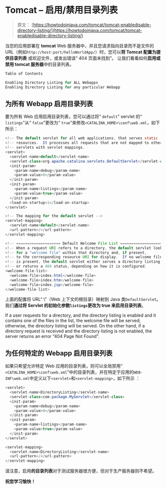# Tomcat – 启用/禁用目录列表

> 原文： [https://howtodoinjava.com/tomcat/tomcat-enabledisable-directory-listing/](https://howtodoinjava.com/tomcat/tomcat-enabledisable-directory-listing/)

当您的应用部署在 **tomcat** Web 服务器中，并且您请求指向目录而不是文件的 URL（例如`http://host:port/helloWorldApp/`）时，您可以**将 Tomcat 配置为提供目录列表** 或欢迎文件，或发出错误“ 404 页面未找到”。 让我们看看如何**启用或禁用 tomcat 服务器**中的目录列表。

```java
Table of Contents

Enabling Directory Listing for ALL Webapps
Enabling Directory Listing for any particular Webapp
```

## 为所有 Webapp 启用目录列表

要为所有 Web 应用启用目录列表，您可以通过将“ `default`” servlet 的“ `listings`”从“ `false`”更改为“ `true`”来修改`<CATALINA_HOME>\conf\web.xml`，如下所示：

```java
<!-- The default servlet for all web applications, that serves static     -->
<!-- resources.  It processes all requests that are not mapped to other   -->
<!-- servlets with servlet mappings.                                      -->
<servlet>
  <servlet-name>default</servlet-name>
  <servlet-class>org.apache.catalina.servlets.DefaultServlet</servlet-class>
  <init-param>
    <param-name>debug</param-name>
    <param-value>0</param-value>
  </init-param>
  <init-param>
    <param-name>listings</param-name>
    <param-value>true</param-value>
  </init-param>
  <load-on-startup>1</load-on-startup>
</servlet>

<!-- The mapping for the default servlet -->
<servlet-mapping>
  <servlet-name>default</servlet-name>
  <url-pattern>/</url-pattern>
</servlet-mapping>

<!-- ==================== Default Welcome File List ===================== -->
<!-- When a request URI refers to a directory, the default servlet looks  -->
<!-- for a "welcome file" within that directory and, if present,          -->
<!-- to the corresponding resource URI for display.  If no welcome file   -->
<!-- is present, the default servlet either serves a directory listing,   -->
<!-- or returns a 404 status, depending on how it is configured.          -->
<welcome-file-list>
  <welcome-file>index.html</welcome-file>
  <welcome-file>index.htm</welcome-file>
  <welcome-file>index.jsp</welcome-file>
</welcome-file-list>
```

上面的配置将 URL“ \”（Web 上下文的根目录）映射到 Java 类`DefaultServlet`。 我们**通过将 Servlet 的初始化参数`listings`更改为 true 来启用目录列表**。

If a user requests for a directory, and the directory listing is enabled and it contains one of the files in the <welcome-file> list, the welcome file will be served; otherwise, the directory listing will be served. On the other hand, if a directory request is received and the directory listing is not enabled, the server returns an error “404 Page Not Found”.

## 为任何特定的 Webapp 启用目录列表

如果只希望允许特定 Web 应用的目录列表，则可以全局禁用“ `<CATALINA_HOME>\conf\web.xml`”中的目录列表，并在特定于应用的`WEB-INF\web.xml`中定义以下`<servlet>`和`<servlet-mapping>`，如下所示 ：

```java
<servlet>
  <servlet-name>DirectoryListing</servlet-name>
  <servlet-class>com.package.MyServlet</servlet-class>
  <init-param>
    <param-name>debug</param-name>
    <param-value>0</param-value>
  </init-param>
  <init-param>
    <param-name>listings</param-name>
    <param-value>true</param-value>
  </init-param>
</servlet>

<servlet-mapping>
  <servlet-name>DirectoryListing</servlet-name>
  <url-pattern>/</url-pattern>
</servlet-mapping>
```

请注意，启用**的目录列表**对于测试服务器很方便，但对于生产服务器则不希望。

**祝您学习愉快！**